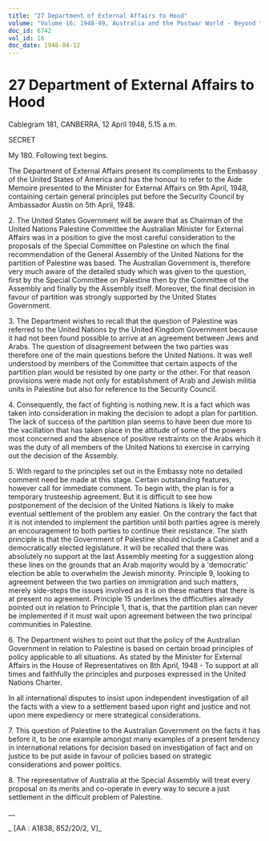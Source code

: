 ```yaml
---
title: "27 Department of External Affairs to Hood"
volume: "Volume 16: 1948-49, Australia and the Postwar World - Beyond the Region"
doc_id: 6742
vol_id: 16
doc_date: 1948-04-12
---
```


# 27 Department of External Affairs to Hood

Cablegram 181, CANBERRA, 12 April 1948, 5.15 a.m.

SECRET

My 180. Following text begins.

The Department of External Affairs present its compliments to the Embassy of the United States of America and has the honour to refer to the Aide Memoire presented to the Minister for External Affairs on 9th April, 1948, containing certain general principles put before the Security Council by Ambassador Austin on 5th April, 1948.

2\. The United States Government will be aware that as Chairman of the United Nations Palestine Committee the Australian Minister for External Affairs was in a position to give the most careful consideration to the proposals of the Special Committee on Palestine on which the final recommendation of the General Assembly of the United Nations for the partition of Palestine was based. The Australian Government is, therefore very much aware of the detailed study which was given to the question, first by the Special Committee on Palestine then by the Committee of the Assembly and finally by the Assembly itself. Moreover, the final decision in favour of partition was strongly supported by the United States Government.

3\. The Department wishes to recall that the question of Palestine was referred to the United Nations by the United Kingdom Government because it had not been found possible to arrive at an agreement between Jews and Arabs. The question of disagreement between the two parties was therefore one of the main questions before the United Nations. It was well understood by members of the Committee that certain aspects of the partition plan would be resisted by one party or the other. For that reason provisions were made not only for establishment of Arab and Jewish militia units in Palestine but also for reference to the Security Council.

4\. Consequently, the fact of fighting is nothing new. It is a fact which was taken into consideration in making the decision to adopt a plan for partition. The lack of success of the partition plan seems to have been due more to the vacillation that has taken place in the attitude of some of the powers most concerned and the absence of positive restraints on the Arabs which it was the duty of all members of the United Nations to exercise in carrying out the decision of the Assembly.

5\. With regard to the principles set out in the Embassy note no detailed comment need be made at this stage. Certain outstanding features, however call for immediate comment. To begin with, the plan is for a temporary trusteeship agreement. But it is difficult to see how postponement of the decision of the United Nations is likely to make eventual settlement of the problem any easier. On the contrary the fact that it is not intended to implement the partition until both parties agree is merely an encouragement to both parties to continue their resistance. The sixth principle is that the Government of Palestine should include a Cabinet and a democratically elected legislature. It will be recalled that there was absolutely no support at the last Assembly meeting for a suggestion along these lines on the grounds that an Arab majority would by a 'democratic' election be able to overwhelm the Jewish minority. Principle 9, looking to agreement between the two parties on immigration and such matters, merely side-steps the issues involved as it is on these matters that there is at present no agreement. Principle 15 underlines the difficulties already pointed out in relation to Principle 1, that is, that the partition plan can never be implemented if it must wait upon agreement between the two principal communities in Palestine.

6\. The Department wishes to point out that the policy of the Australian Government in relation to Palestine is based on certain broad principles of policy applicable to all situations. As stated by the Minister for External Affairs in the House of Representatives on 8th April, 1948 - To support at all times and faithfully the principles and purposes expressed in the United Nations Charter.

In all international disputes to insist upon independent investigation of all the facts with a view to a settlement based upon right and justice and not upon mere expediency or mere strategical considerations.

7\. This question of Palestine to the Australian Government on the facts it has before it, to be one example amongst many examples of a present tendency in international relations for decision based on investigation of fact and on justice to be put aside in favour of policies based on strategic considerations and power politics.

8\. The representative of Australia at the Special Assembly will treat every proposal on its merits and co-operate in every way to secure a just settlement in the difficult problem of Palestine.

__

_ [AA : A1838, 852/20/2, V]_
